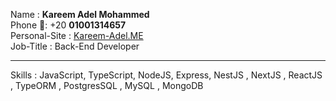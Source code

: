 Name : <b>Kareem Adel Mohammed</b>
<br>
Phone 📱: +20 <b>01001314657</b>
<br>
Personal-Site : <a href="http://kareem-adel.me/">Kareem-Adel.ME</a>
<br>
Job-Title : Back-End Developer
<hr>
Skills : JavaScript, TypeScript, NodeJS, Express, NestJS , NextJS , ReactJS , TypeORM , PostgresSQL , MySQL , MongoDB


